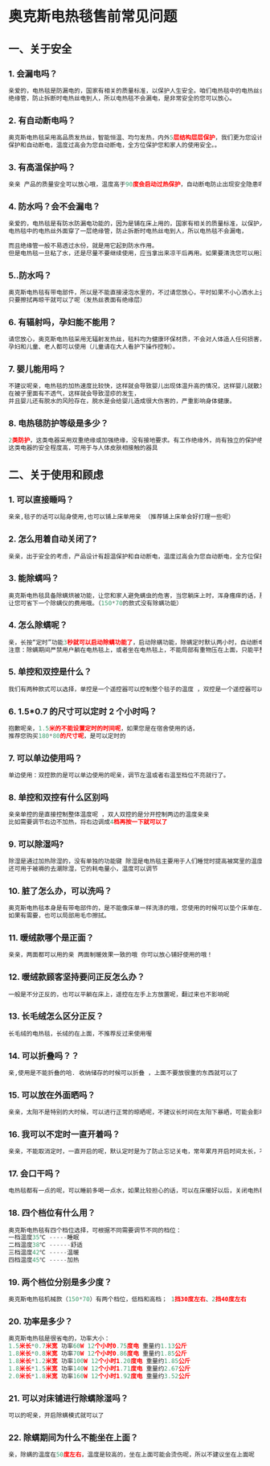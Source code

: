 # 奥克斯电热毯售前常见问题

## 一、关于安全

### **1.** 会漏电吗？

```python
亲爱的，电热毯是防漏电的，国家有相关的质量标准，以保护人生安全。咱们电热毯中的电热丝会有一层
绝缘管，防止拆断时电热丝电到人，所以电热毯不会漏电，是非常安全的您可以放心。
```

### **2.** 有自动断电吗？

```python
奥克斯电热毯采用高品质发热丝，智能恒温、均匀发热，内外5层结构层层保护，我们更为您设计了超温
保护和自动断电，温度过高会为您自动断电，全方位保护您和家人的使用安全。。
```

### **3.** 有高温保护吗？

```python
亲亲 产品的质量安全可以放心哦，温度高于90度会启动过热保护，自动断电防止出现安全隐患呢。
```

### **4.** 防水吗？会不会漏电？

```python
亲爱的，电热毯是有防水防漏电功能的，因为是铺在床上用的，国家有相关的质量标准，以保护人生安全。
电热毯中的电热丝外面穿了一层绝缘管，防止拆断时电热丝电到人，所以电热毯不会漏电，

而且绝缘管一般不易透过水份，就是用它起到防水作用。
但是电热毯一旦粘了水，还是尽量不要继续使用，应当拿出来凉干后再用。如果要清洗您可以用湿毛巾擦拭。
```

### **5.**.防水吗？

```python
奥克斯电热毯有带电部件，所以是不能直接浸泡水里的，不过请您放心，平时如果不小心洒水上去，暂停使用，
只要擦拭再晾干就可以了呢（发热丝表面有绝缘层）
```

### **6.** 有辐射吗，孕妇能不能用？

```python
请您放心，奥克斯电热毯采用无辐射发热丝，毯料均为健康环保材质，不会对人体造人任何损害，
孕妇和儿童、老人都可以使用（儿童请在大人看护下操作控制）。
```

### **7.** 婴儿能用吗？

```python
不建议呢亲，电热毯的加热速度比较快，这样就会导致婴儿出现体温升高的情况，这样婴儿就散发大量的汗，
在被子里面有不透气，这样就会导致湿疹的发生，
并且婴儿还有脱水的风险存在，脱水是会给婴儿造成很大伤害的，严重影响身体健康。
```

### **8.** 电热毯防护等级是多少？

```python
2类防护，这类电器采用双重绝缘或加强绝缘，没有接地要求。有工作绝缘外，尚有独立的保护绝缘或有效的电器隔离。
这类电器的安全程度高，可用于与人体皮肤相接触的器具
```

## 二、关于使用和顾虑

### **1.** 可以直接睡吗？

```python
亲亲,毯子的话可以贴身使用,也可以铺上床单用亲 （推荐铺上床单会好打理一些呢）
```

### **2.** 怎么用着自动关闭了?

```python
亲亲，出于安全的考虑，产品设计有超温保护和自动断电，温度过高会为您自动断电，全方位保护您和家人的使用安全。
```

### **3.** 能除螨吗？

```c
奥克斯电热毯具备除螨烘被功能，让您和家人避免螨虫的危害，当您躺床上时，浑身瘙痒的话，那就有可能是螨虫在作怪哦~
让您可省下一个除螨仪的费用哦。（150*70的款式没有除螨功能）
```

### **4.** 怎么除螨呢？

```python
亲，长按“定时”功能3秒就可以启动除螨功能了，启动除螨功能，除螨定时默认两小时，自动断电，除螨期间，按开关键会除螨功能会关闭，
注意：除螨期间严禁用户躺在电热毯上，或者坐在电热毯上，不能局部有重物压在上面，只能平整的覆盖一床三公斤以下的被子（150*70的款式没有除螨功能）
```

### **5.** 单控和双控是什么？

```python
我们有两种款式可以选择，单控是一个遥控器可以控制整个毯子的温度 ，双控是一个遥控器可以控制毯子左右两边的温度，可以根据您的个人需求进行选择哦。
```

### **6.** 1.5\*0.7 的尺寸可以定时 2 个小时吗？

```python
抱歉呢亲，1.5米的不能设置定时的时间呢，如果您是在宿舍使用的话，
推荐您购买180*80的尺寸呢，是可以定时的
```

### **7.** 可以单边使用吗？

```python
单边使用：双控款的是可以单边使用的呢亲，调节左温或者右温至档位不亮就行了。
```

### **8.** 单控和双控有什么区别吗

```python
亲亲单控的是直接控制整体温度呢 ，双人双控的是分开控制两边的温度亲亲
比如需要调节右边不加热，将右边调成4档再按一下就可以了
```

### **9.** 可以除湿吗?

```python
除湿是通过加热除湿的，没有单独的功能键 除湿是电热毯主要用于人们睡觉时提高被窝里的温度达到取暖的目的，
还可用于被褥的去潮除湿，它的耗电量小，温度可以调节
```

### **10.** 脏了怎么办，可以洗吗？

```python
奥克斯电热毯本身是有带电部件的，是不能像床单一样洗涤的哦，您使用的时候可以垫个床单在上面，方便清洗，
如果有需要，也可以局部用毛巾擦拭。

```

### **11.** 暖绒款哪个是正面？

```python
亲亲，两面都可以用的亲 两面制暖效果一致的哦 你可以放心铺好使用的哦！
```

### **12.** 暖绒款顾客坚持要问正反怎么办？

```python
一般是不分正反的，也可以平躺在床上，遥控在左手上方放置呢，翻过来也不影响呢
```

### **13.** 长毛绒怎么区分正反？

```python
长毛绒的电热毯，长绒的在上面，不推荐反过来使用喔
```

### **14.** 可以折叠吗？？

```python
亲,使用是不能折叠的哈. 收纳储存的时候可以折叠 ，上面不要放很重的东西就可以了
```

### **15.** 可以放在外面晒吗？

```python
亲亲，太阳不是特别的大时候，可以进行正常的晾晒呢，不建议长时间在太阳下暴晒，可能会影响使用寿命喔
```

### **16.** 我可以不定时一直开着吗？

```python
亲亲，不能取消定时，一直开启的呢，默认定时是为了防止忘记关电，常年累月开启时间太长，不利于身体健康也可能会造成安全隐患呢。
```

### **17.** 会口干吗？

```python
电热毯都有一点的呢，可以睡前多喝一点水，如果比较担心的话，可以在床暖好以后，关闭电热毯这样就不会有口干的情况呢。
```

### **18.** 四个档位有什么用？

```python
奥克斯电热毯有四个档位选择，可根据不同需要调节不同的档位：
一档温度35℃ -----睡眠
二档温度38℃ ------舒适
三档温度42℃ -----温暖
四档温度45℃ -----加热
```

### **19.** 两个档位分别是多少度？

```python
奥克斯电热毯机械款（150*70）有两个档位，低档和高档； 1挡30度左右、2挡40度左右
```

### **20.** 功率是多少？

```python
奥克斯电热毯是很省电的，功率大小：
1.5米长*0.7米宽 功率60W 12个小时0.75度电 重量约1.13公斤
1.8米长*0.8米宽 功率70W 12个小时0.86度电 重量约1.85公斤
1.8米长*1.2米宽 功率100W 12个小时1.20度电 重量约1.85公斤
1.8米长*1.5米宽 功率140W 12个小时1.71度电 重量约2.67公斤
2.0米长*1.8米宽 功率160W 12个小时1.92度电 重量约3.52公斤
```

### **21.** 可以对床铺进行除螨除湿吗？

```python
可以的呢亲，开启除螨模式就可以了
```

### **22.** 除螨期间为什么不能坐在上面？

```python
亲，除螨的温度在50度左右，温度是较高的，坐在上面可能会烫伤呢，所以不建议坐在上面呢
```


